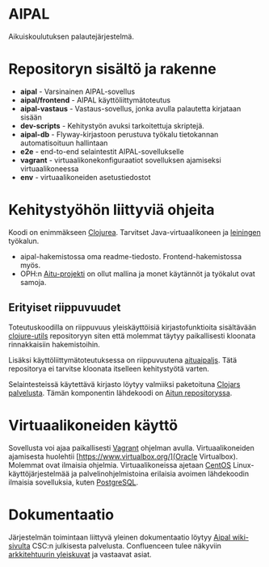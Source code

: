 AIPAL
=====

Aikuiskoulutuksen palautejärjestelmä. 

# Repositoryn sisältö ja rakenne

* **aipal**  - Varsinainen AIPAL-sovellus
* **aipal/frontend** - AIPAL käyttöliittymätoteutus
* **aipal-vastaus** - Vastaus-sovellus, jonka avulla palautetta kirjataan sisään
* **dev-scripts** - Kehitystyön avuksi tarkoitettuja skriptejä.
* **aipal-db** - Flyway-kirjastoon perustuva työkalu tietokannan automatisoituun hallintaan
* **e2e** - end-to-end selaintestit AIPAL-sovellukselle
* **vagrant** - virtuaalikonekonfiguraatiot sovelluksen ajamiseksi virtuaalikoneessa
* **env** - virtuaalikoneiden asetustiedostot

# Kehitystyöhön liittyviä ohjeita

Koodi on enimmäkseen [Clojurea](http://clojure.org/). Tarvitset Java-virtuaalikoneen ja [leiningen](http://leiningen.org/) työkalun.

* aipal-hakemistossa oma readme-tiedosto. Frontend-hakemistossa myös.
* OPH:n [Aitu-projekti](https://github.com/Opetushallitus/aitu) on ollut mallina ja monet käytännöt ja työkalut ovat samoja.

## Erityiset riippuvuudet 

Toteutuskoodilla on riippuvuus yleiskäyttöisiä kirjastofunktioita sisältävään [clojure-utils](https://github.com/Opetushallitus/clojure-utils) repositoryyn siten että molemmat täytyy paikallisesti kloonata rinnakkaisiin hakemistoihin.

Lisäksi käyttöliittymätoteutuksessa on riippuvuutena [aituaipaljs](https://github.com/Opetushallitus/aituaipaljs). Tätä repositorya ei tarvitse kloonata itselleen kehitystyötä varten.

Selaintesteissä käytettävä kirjasto löytyy valmiiksi paketoituna [Clojars palvelusta](https://clojars.org/solita/opetushallitus-aitu-e2e). Tämän komponentin lähdekoodi on [Aitun repositoryssa](https://github.com/Opetushallitus/aitu/tree/master/aitu-common-e2e).

# Virtuaalikoneiden käyttö

Sovellusta voi ajaa paikallisesti [Vagrant](http://www.vagrantup.com/) ohjelman avulla. Virtuaalikoneiden ajamisesta huolehtii [https://www.virtualbox.org/](Oracle Virtualbox). Molemmat ovat ilmaisia ohjelmia. Virtuaalikoneissa ajetaan [CentOS](http://www.centos.org/) Linux-käyttöjärjestelmää ja palvelinohjelmistoina erilaisia avoimen lähdekoodin ilmaisia sovelluksia, kuten [PostgreSQL](http://www.postgresql.org/).

# Dokumentaatio

Järjestelmän toimintaan liittyvä yleinen dokumentaatio löytyy [Aipal wiki-sivulta](https://confluence.csc.fi/pages/viewpage.action?pageId=53517029) CSC:n julkisesta palvelusta. Confluenceen tulee näkyviin [arkkitehtuurin yleiskuvat](https://confluence.csc.fi/display/OPHPALV/Aipal+Arkkitehtuuri) ja vastaavat asiat.
